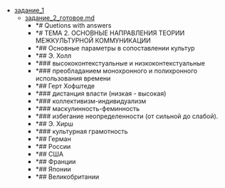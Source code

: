 - <a href = "F:\Node_projects\Node_Way\NBase\_Md\_Index\_TGUniversitet\I_kurs\Теория_и_практика_межкультурной_коммуникации_pdf\ТЕМА 2. ОСНОВНЫЕ НАПРАВЛЕНИЯ ТЕОРИИ МЕЖКУЛЬТУРНОЙ КОММУНИКАЦИИ\_Контрольные мероприятия\Практические_задания\задание_1\cat.задание_1\dir.задание_1.md">задание_1</a>
    - <a href = "F:\Node_projects\Node_Way\NBase\_Md\_Index\_TGUniversitet\I_kurs\Теория_и_практика_межкультурной_коммуникации_pdf\ТЕМА 2. ОСНОВНЫЕ НАПРАВЛЕНИЯ ТЕОРИИ МЕЖКУЛЬТУРНОЙ КОММУНИКАЦИИ\_Контрольные мероприятия\Практические_задания\задание_1\задание_2_готовое.md">задание_2_готовое.md</a>
        - *# Quetions with answers
        - *# ТЕМА 2. ОСНОВНЫЕ НАПРАВЛЕНИЯ ТЕОРИИ МЕЖКУЛЬТУРНОЙ КОММУНИКАЦИИ
        - *## Основные параметры в сопоставлении культур
        - *## Э. Холл
        - *### высококонтекстуальные и низкоконтекстуальные
        - *### преобладанием монохронного и полихронного использования времени
        - *## Герт Хофштеде
        - *### дистанция власти   (низкая - высокая)
        - *### коллективизм-индивидуализм
        - *### маскулинность-феминность
        - *### избегание неопределенности (от сильной до слабой).  
        - *## Э. Хирш
        - *### культурная грамотность 
        - *## Герман
        - *## России 
        - *## США
        - *## Франции
        - *## Японии
        - *## Великобритании
